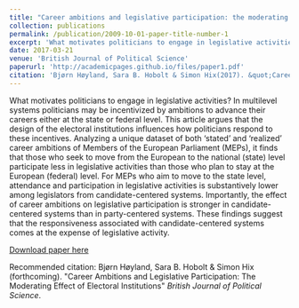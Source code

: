 ```yaml
---
title: "Career ambitions and legislative participation: the moderating effect of electoral institutions"
collection: publications
permalink: /publication/2009-10-01-paper-title-number-1
excerpt: 'What motivates politicians to engage in legislative activities? In multilevel systems politicians may be incentivized by ambitions to advance their careers either at the state or federal level. This article argues that the design of the electoral institutions influences how politicians respond to these incentives. Analyzing a unique dataset of both ‘stated’ and ‘realized’ career ambitions of Members of the European Parliament (MEPs), it finds that those who seek to move from the European to the national (state) level participate less in legislative activities than those who plan to stay at the European (federal) level. For MEPs who aim to move to the state level, attendance and participation in legislative activities is substantively lower among legislators from candidate-centered systems. Importantly, the effect of career ambitions on legislative participation is stronger in candidate-centered systems than in party-centered systems. These findings suggest that the responsiveness associated with candidate-centered systems comes at the expense of legislative activity.'
date: 2017-03-21
venue: 'British Journal of Political Science'
paperurl: 'http://academicpages.github.io/files/paper1.pdf'
citation: 'Bjørn Høyland, Sara B. Hobolt & Simon Hix(2017). &quot;Career Ambitions and Legislative Participation: The Moderating Effect of Electoral Institutions  Online first .&quot;<i>British Journal of Political Science</i>.'
---
```

What motivates politicians to engage in legislative activities? In multilevel systems politicians may be incentivized by ambitions to advance their careers either at the state or federal level. This article argues that the design of the electoral institutions influences how politicians respond to these incentives. Analyzing a unique dataset of both ‘stated’ and ‘realized’ career ambitions of Members of the European Parliament (MEPs), it finds that those who seek to move from the European to the national (state) level participate less in legislative activities than those who plan to stay at the European (federal) level. For MEPs who aim to move to the state level, attendance and participation in legislative activities is substantively lower among legislators from candidate-centered systems. Importantly, the effect of career ambitions on legislative participation is stronger in candidate-centered systems than in party-centered systems. These findings suggest that the responsiveness associated with candidate-centered systems comes at the expense of legislative activity.

[Download paper here](https://www.cambridge.org/core/services/aop-cambridge-core/content/view/98DE2D21AAB41BADF9BB4F4F3CC89B93/S0007123416000697a.pdf/div-class-title-career-ambitions-and-legislative-participation-the-moderating-effect-of-electoral-institutions-div.pdf)

Recommended citation: Bjørn Høyland, Sara B. Hobolt & Simon Hix
(forthcoming). "Career Ambitions and Legislative Participation: The
Moderating Effect of Electoral Institutions" <i>British Journal of
Political Science</i>.
